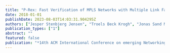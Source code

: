 ```yaml
---
title: "P-Rex: Fast Verification of MPLS Networks with Multiple Link Failures"
date: 2018-01-01
publishDate: 2023-08-03T14:03:31.904295Z
authors: ["Jesper Stenbjerg Jensen", "Troels Beck Krogh", "Jonas Sand Madsen", "Stefan Schmid", "Jiri Srba", "Marc Tom Thorgersen"]
publication_types: ["1"]
abstract: ""
featured: false
publication: "*14th ACM International Conference on emerging Networking EXperiments and Technologies (CoNEXT)*"
---
```


